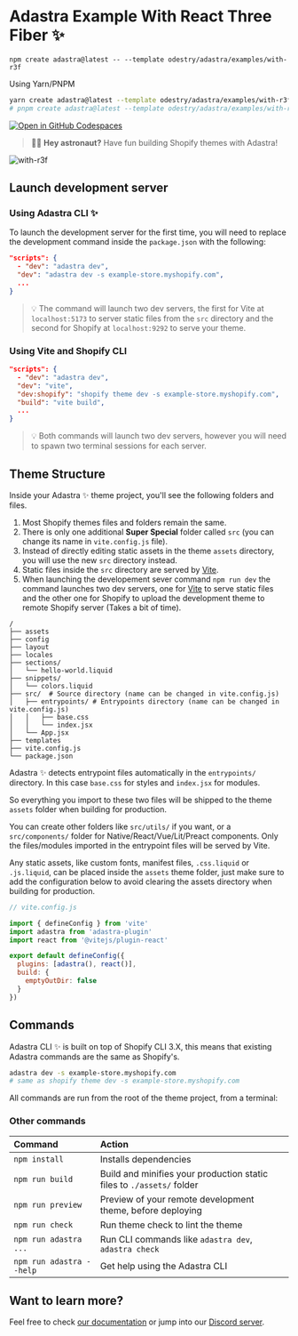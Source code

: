 # Adastra Example With React Three Fiber ✨

```shell
npm create adastra@latest -- --template odestry/adastra/examples/with-r3f
```

Using Yarn/PNPM

```bash
yarn create adastra@latest --template odestry/adastra/examples/with-r3f
# pnpm create adastra@latest --template odestry/adastra/examples/with-r3f
```

[![Open in GitHub Codespaces](https://github.com/codespaces/badge.svg)](https://github.com/codespaces/new?hide_repo_select=true&ref=main&repo=603560480)

> 🧑‍🚀 **Hey astronaut?** Have fun building Shopify themes with Adastra!

![with-r3f](https://raw.githubusercontent.com/odestry/adastra/main/.github/assets/minimal-template-banner.png)

## Launch development server

### Using Adastra CLI ✨

To launch the development server for the first time, you will need to replace the development command inside the `package.json` with the following:

```json
"scripts": {
  - "dev": "adastra dev",
  "dev": "adastra dev -s example-store.myshopify.com",
  ...
}
```

> 💡 The command will launch two dev servers, the first for Vite at `localhost:5173` to server static files from the `src` directory and the second for Shopify at `localhost:9292` to serve your theme.

### Using Vite and Shopify CLI

```json
"scripts": {
  - "dev": "adastra dev",
  "dev": "vite",
  "dev:shopify": "shopify theme dev -s example-store.myshopify.com",
  "build": "vite build",
  ...
}
```

> 💡 Both commands will launch two dev servers, however you will need to spawn two terminal sessions for each server.

## Theme Structure

Inside your Adastra ✨ theme project, you'll see the following folders and files.

1. Most Shopify themes files and folders remain the same.
2. There is only one additional **Super Special** folder called `src` (you can change its name in `vite.config.js` file).
3. Instead of directly editing static assets in the theme `assets` directory, you will use the new `src` directory instead.
4. Static files inside the `src` directory are served by [Vite](https://vitejs.dev).
5. When launching the developement sever command `npm run dev` the command launches two dev servers, one for [Vite](https://vitejs.dev) to serve static files and the other one for Shopify to upload the development theme to remote Shopify server (Takes a bit of time).

```shell
/
├── assets
├── config
├── layout
├── locales
├── sections/
│   └── hello-world.liquid
├── snippets/
│   └── colors.liquid
├── src/  # Source directory (name can be changed in vite.config.js)
│   ├── entrypoints/ # Entrypoints directory (name can be changed in vite.config.js)
│   │   ├── base.css
│   │   └── index.jsx
│   └── App.jsx
├── templates
├── vite.config.js
└── package.json
```

Adastra ✨ detects entrypoint files automatically in the `entrypoints/` directory. In this case `base.css` for styles and `index.jsx` for modules.

So everything you import to these two files will be shipped to the theme `assets` folder when building for production.

You can create other folders like `src/utils/` if you want, or a `src/components/` folder for Native/React/Vue/Lit/Preact components. Only the files/modules imported in the entrypoint files will be served by Vite.

Any static assets, like custom fonts, manifest files, `.css.liquid` or `.js.liquid`, can be placed inside the `assets` theme folder, just make sure to add the configuration below to avoid clearing the assets directory when building for production.

```js
// vite.config.js

import { defineConfig } from 'vite'
import adastra from 'adastra-plugin'
import react from '@vitejs/plugin-react'

export default defineConfig({
  plugins: [adastra(), react()],
  build: {
    emptyOutDir: false
  }
})
```

## Commands

Adastra CLI ✨ is built on top of Shopify CLI 3.X, this means that existing Adastra commands are the same as Shopify's.

```bash
adastra dev -s example-store.myshopify.com
# same as shopify theme dev -s example-store.myshopify.com
```

All commands are run from the root of the theme project, from a terminal:

### Other commands

| Command                | Action                                           |
| :--------------------- | :----------------------------------------------- |
| `npm install`          | Installs dependencies                            |
| `npm run build`        | Build and minifies your production static files to `./assets/` folder |
| `npm run preview`      | Preview of your remote development theme, before deploying |
| `npm run check`        | Run theme check to lint the theme |
| `npm run adastra ...`    | Run CLI commands like `adastra dev`, `adastra check` |
| `npm run adastra --help` | Get help using the Adastra CLI |

## Want to learn more?

Feel free to check [our documentation](https://docs.odestry.com) or jump into our [Discord server](https://help.odestry.com).
